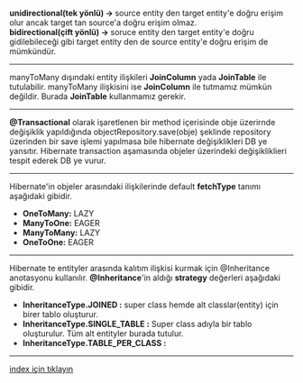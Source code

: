 <b>unidirectional(tek yönlü) -> </b> source entity den target entity'e doğru erişim olur ancak target tan source'a doğru erişim olmaz. <br/>
<b>bidirectional(çift yönlü) -> </b> soruce entity den target entity'e doğru gidilebileceği gibi target entity den de source entity'e doğru erişim de mümkündür.

--- 

manyToMany dışındaki entity ilişkileri <b>JoinColumn</b> yada <b>JoinTable</b> ile tutulabilir.
manyToMany ilişkisini ise <b>JoinColumn</b> ile tutmamız mümkün değildir. Burada <b>JoinTable</b> kullanmamız gerekir.

--- 

**@Transactional** olarak işaretlenen bir method içerisinde obje üzerirnde değişiklik yapıldığında objectRepository.save(obje) şeklinde repository üzerinden bir save işlemi yapılmasa bile hibernate değişiklikleri DB ye yansıtır.
Hibernate transaction aşamasında objeler üzerindeki değişikliklieri tespit ederek DB ye vurur.

---

Hibernate'in objeler arasındaki ilişkilerinde default **fetchType** tanımı aşağıdaki gibidir.
- **OneToMany:** LAZY
- **ManyToOne:** EAGER
- **ManyToMany:** LAZY
- **OneToOne:** EAGER
---
Hibernate te entityler arasında kalıtım ilişkisi kurmak için @Inheritance anotasyonu kullanılır.
**@Inheritance**'in aldığı **strategy** değerleri aşağıdaki gibidir.
- **InheritanceType.JOINED :** super class hemde alt classlar(entity) için birer tablo oluşturur.
- **InheritanceType.SINGLE_TABLE :** Super class adıyla bir tablo oluşturulur. Tüm alt entityler burada tutulur. 
- **InheritanceType.TABLE_PER_CLASS :**  
---

[index için tıklayın](../README.md)
